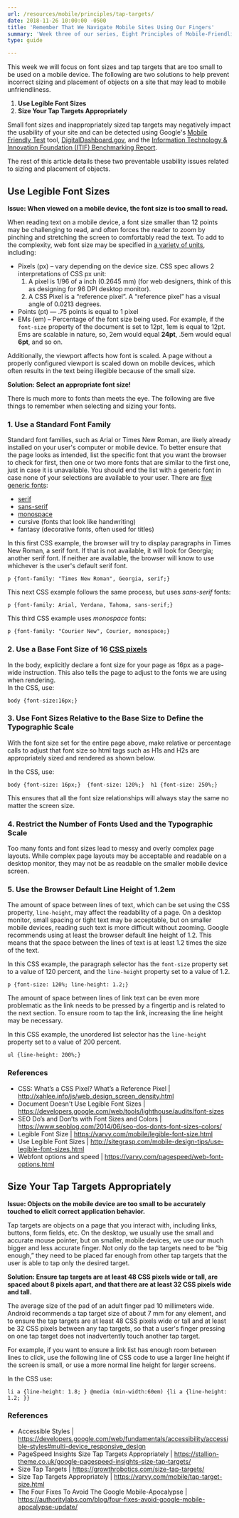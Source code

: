 ```yaml
---
url: /resources/mobile/principles/tap-targets/
date: 2018-11-26 10:00:00 -0500
title: 'Remember That We Navigate Mobile Sites Using Our Fingers'
summary: 'Week three of our series, Eight Principles of Mobile-Friendliness, covers how to size fonts and other tap targets, like links.'
type: guide

---
```


This week we will focus on font sizes and tap targets that are too small to be used on a mobile device. The following are two solutions to help prevent incorrect sizing and placement of objects on a site that may lead to mobile unfriendliness. 

1. **Use Legible Font Sizes** 
2. **Size Your Tap Targets Appropriately** 

Small font sizes and inappropriately sized tap targets may negatively impact the usability of your site and can be detected using Google's [Mobile Friendly Test](https://search.google.com/test/mobile-friendly) tool, [DigitalDashboard.gov](https://www.digitaldashboard.gov/), and the [Information Technology & Innovation Foundation (ITIF) Benchmarking Report](https://itif.org/publications/2017/03/08/benchmarking-us-government-websites). 

The rest of this article details these two preventable usability issues related to sizing and placement of objects. 

## Use Legible Font Sizes 

**Issue: When viewed on a mobile device, the font size is too small to read.** 

When reading text on a mobile device, a font size smaller than 12 points may be challenging to read, and often forces the reader to zoom by pinching and stretching the screen to comfortably read the text. To add to the complexity, web font size may be specified in [a variety of units](https://www.youtube.com/watch?v=qrduUUdxBSY&t=21), including: 

- Pixels (px) – vary depending on the device size. CSS spec allows 2 interpretations of CSS px unit:  
   1. A pixel is 1/96 of a inch (0.2645 mm) (for web designers, think of this as designing for 96 DPI desktop monitor). 
   2. A CSS Pixel is a “reference pixel”. A “reference pixel” has a visual angle of 0.0213 degrees. 
- Points (pt) — .75 points is equal to 1 pixel 
- EMs (em) – Percentage of the font size being used. For example, if the `font-size` property of the document is set to 12pt, 1em is equal to 12pt. Ems are scalable in nature, so, 2em would equal **24pt**, .5em would equal **6pt**, and so on. 

Additionally, the viewport affects how font is scaled. A page without a properly configured viewport is scaled down on mobile devices, which often results in the text being illegible because of the small size. 

**Solution: Select an appropriate font size!** 

There is much more to fonts than meets the eye. The following are five things to remember when selecting and sizing your fonts. 

### 1. Use a Standard Font Family

   Standard font families, such as Arial or Times New Roman, are likely already installed on your user's computer or mobile device. To better ensure that the page looks as intended, list the specific font that you want the browser to check for first, then one or two more fonts that are similar to the first one, just in case it is unavailable. You should end the list with a generic font in case none of your selections are available to your user. There are <a href="https://www.w3.org/Style/Examples/007/fonts.en.html">five generic fonts</a>: <br />

   - <a href="https://en.wikipedia.org/wiki/Serif">serif</a> 
   - <a href="https://en.wikipedia.org/wiki/Sans-serif">sans-serif</a> 
   - <a href="https://en.wikipedia.org/wiki/Monospaced_font">monospace</a> 
   - cursive (fonts that look like handwriting) 
   - fantasy (decorative fonts, often used for titles) 

   In this first CSS example, the browser will try to display paragraphs in Times New Roman, a serif font. If that is not available, it will look for Georgia; another serif font. If neither are available, the browser will know to use whichever is the user's default serif font. 

   `p {font-family: "Times New Roman", Georgia, serif;}`

This next CSS example follows the same process, but uses <em>sans-serif</em> fonts: 

   `p {font-family: Arial, Verdana, Tahoma, sans-serif;}`

This third CSS example uses <em>monospace</em> fonts: 

   `p {font-family: "Courier New", Courier, monospace;}`

### 2. Use a Base Font Size of 16 [CSS pixels](http://xahlee.info/js/web_design_screen_density.html)

   In the body, explicitly declare a font size for your page as 16px as a page-wide instruction. This also tells the page to adjust to the fonts we are using when rendering. <br />In the CSS, use: 

   `body {font-size:16px;}`

### 3. Use Font Sizes Relative to the Base Size to Define the Typographic Scale 

   With the font size set for the entire page above, make relative or percentage calls to adjust that font size so html tags such as H1s and H2s are appropriately sized and rendered as shown below. 

   In the CSS, use: 

   `body {font-size: 16px;} 
   {font-size: 120%;} 
   h1 {font-size: 250%;}`

   This ensures that all the font size relationships will always stay the same no matter the screen size. 

### 4. Restrict the Number of Fonts Used and the Typographic Scale

   Too many fonts and font sizes lead to messy and overly complex page layouts. While complex page layouts may be acceptable and readable on a desktop monitor, they may not be as readable on the smaller mobile device screen. 

### 5. Use the Browser Default Line Height of 1.2em

   The amount of space between lines of text, which can be set using the CSS property, `line-height`, may affect the readability of a page. On a desktop monitor, small spacing or tight text may be acceptable, but on smaller mobile devices, reading such text is more difficult without zooming. Google recommends using at least the browser default line height of 1.2. This means that the space between the lines of text is at least 1.2 times the size of the text. 

   In this CSS example, the paragraph selector has the `font-size` property set to a value of 120 percent, and the `line-height` property set to a value of 1.2. 

   `p {font-size: 120%; line-height: 1.2;}`

   The amount of space between lines of link text can be even more problematic as the link needs to be pressed by a fingertip and is related to the next section. To ensure room to tap the link, increasing the line height may be necessary. 

   In this CSS example, the unordered list selector has the `line-height` property set to a value of 200 percent. 

   `ul {line-height: 200%;}`

### References 

<ul>
<li>CSS: What’s a CSS Pixel? What’s a Reference Pixel | <a href="http://xahlee.info/js/web_design_screen_density.html">http://xahlee.info/js/web_design_screen_density.html</a> </li>
<li>Document Doesn't Use Legible Font Sizes | <a href="https://developers.google.com/web/tools/lighthouse/audits/font-sizes">https://developers.google.com/web/tools/lighthouse/audits/font-sizes</a> </li>
<li>SEO Do’s and Don’ts with Font Sizes and Colors | <a href="https://www.seoblog.com/2014/06/seo-dos-donts-font-sizes-colors/">https://www.seoblog.com/2014/06/seo-dos-donts-font-sizes-colors/</a> </li>
<li>Legible Font Size | <a href="https://varvy.com/mobile/legible-font-size.html">https://varvy.com/mobile/legible-font-size.html</a> </li>
<li>Use Legible Font Sizes | <a href="http://sitegrasp.com/mobile-design-tips/use-legible-font-sizes.html">http://sitegrasp.com/mobile-design-tips/use-legible-font-sizes.html</a> </li>
<li>Webfont options and speed | <a href="https://varvy.com/pagespeed/web-font-options.html">https://varvy.com/pagespeed/web-font-options.html</a> </li>
</ul>

## Size Your Tap Targets Appropriately 

**Issue: Objects on the mobile device are too small to be accurately touched to elicit correct application behavior.** 

Tap targets are objects on a page that you interact with, including links, buttons, form fields, etc. On the desktop, we usually use the small and accurate mouse pointer, but on smaller, mobile devices, we use our much bigger and less accurate finger. Not only do the tap targets need to be “big enough,” they need to be placed far enough from other tap targets that the user is able to tap only the desired target. 

**Solution: Ensure tap targets are at least 48 CSS pixels wide or tall, are spaced about 8 pixels apart, and that there are at least 32 CSS pixels wide and tall.** 

The average size of the pad of an adult finger pad 10 millimeters wide. Android recommends a tap target size of about 7 mm for any element, and to ensure the tap targets are at least 48 CSS pixels wide or tall and at least be 32 CSS pixels between any tap targets, so that a user's finger pressing on one tap target does not inadvertently touch another tap target. 

For example, if you want to ensure a link list has enough room between lines to click, use the following line of CSS code to use a larger line height if the screen is small, or use a more normal line height for larger screens. 

In the CSS use:  

   `li a {line-height: 1.8; } @media (min-width:60em) {li a {line-height: 1.2; }}`

### References 

<ul>
<li>Accessible Styles | <a href="https://developers.google.com/web/fundamentals/accessibility/accessible-styles#multi-device_responsive_design">https://developers.google.com/web/fundamentals/accessibility/accessible-styles#multi-device_responsive_design</a> </li>
<li>PageSpeed Insights Size Tap Targets Appropriately | <a href="https://stallion-theme.co.uk/google-pagespeed-insights-size-tap-targets/">https://stallion-theme.co.uk/google-pagespeed-insights-size-tap-targets/</a> </li>
<li>Size Tap Targets | <a href="https://growthrobotics.com/size-tap-targets/">https://growthrobotics.com/size-tap-targets/</a> </li>
<li>Size Tap Targets Appropriately | <a href="https://varvy.com/mobile/tap-target-size.html">https://varvy.com/mobile/tap-target-size.html</a> </li>
<li>The Four Fixes To Avoid The Google Mobile-Apocalypse | <a href="https://authoritylabs.com/blog/four-fixes-avoid-google-mobile-apocalypse-update/">https://authoritylabs.com/blog/four-fixes-avoid-google-mobile-apocalypse-update/</a> </li>
</ul>
